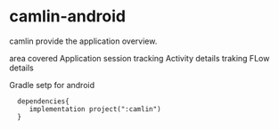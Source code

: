 # camlin-android

camlin provide the application overview.

area covered
Application session tracking
Activity details traking
FLow details

Gradle setp for android

```
  dependencies{
     implementation project(":camlin")
  }
```
